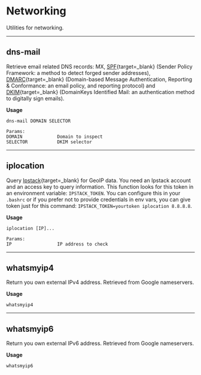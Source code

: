 # Networking

Utilities for networking.

---

## dns-mail

Retrieve email related DNS records: MX, [SPF](https://en.wikipedia.org/wiki/Sender_Policy_Framework){target=\_blank} (Sender Policy Framework: a method to detect forged sender addresses), [DMARC](https://dmarc.org/){target=\_blank} (Domain-based Message Authentication, Reporting & Conformance: an email policy, and reporting protocol) and [DKIM](https://en.wikipedia.org/wiki/DomainKeys_Identified_Mail){target=\_blank} (DomainKeys Identified Mail: an authentication method to digitally sign emails).

**Usage**

```
dns-mail DOMAIN SELECTOR

Params:
DOMAIN             Domain to inspect
SELECTOR           DKIM selector
```

---

## iplocation

Query [Ipstack](https://ipstack.com/){target=\_blank} for GeoIP data.
You need an Ipstack account and an access key to query information.
This function looks for this token in an environment variable: `IPSTACK_TOKEN`.
You can configure this in your `.bashrc` or if you prefer not to provide credentials in env vars, you can give token just for this command: `IPSTACK_TOKEN=yourtoken iplocation 8.8.8.8`.

**Usage**

```
iplocation [IP]...

Params:
IP                 IP address to check
```

---

## whatsmyip4

Return you own external IPv4 address. Retrieved from Google nameservers.

**Usage**

```
whatsmyip4
```

---

## whatsmyip6

Return you own external IPv6 address. Retrieved from Google nameservers.

**Usage**

```
whatsmyip6
```
